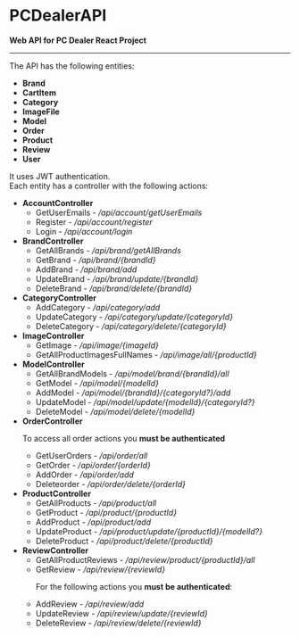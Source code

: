 # PCDealerAPI
<b>Web API for PC Dealer React Project</b><br/>
<hr/>
The API has the following entities:
<b>
    <ul>
        <li>Brand</li>
        <li>CartItem</li>
        <li>Category</li>
        <li>ImageFile</li>
        <li>Model</li>
        <li>Order</li>
        <li>Product</li>
        <li>Review</li>
        <li>User</li>
    </ul>
</b>
It uses JWT authentication.<br />
Each entity has a controller with the following actions:
<ul>
    <li>
        <b>AccountController</b>
        <ul>
            <li>GetUserEmails - <i>/api/account/getUserEmails</i></li>
            <li>Register - <i>/api/account/register</i></li>
            <li>Login - <i>/api/account/login</i></li>
        </ul>
    </li>
    <li>
        <b>BrandController</b>
        <ul>
            <li>GetAllBrands - <i>/api/brand/getAllBrands</i></li>
            <li>GetBrand - <i>/api/brand/{brandId}</i></li>
            <li>AddBrand - <i>/api/brand/add</i></li>
            <li>UpdateBrand - <i>/api/brand/update/{brandId}</i></li>
            <li>DeleteBrand - <i>/api/brand/delete/{brandId}</i></li>
        </ul>
    </li>
    <li>
        <b>CategoryController</b>
        <ul>
            <li>AddCategory - <i>/api/category/add</i></li>
            <li>UpdateCategory - <i>/api/category/update/{categoryId}</i></li>
            <li>DeleteCategory - <i>/api/category/delete/{categoryId}</i></li>
        </ul>
    </li>
        <li>
        <b>ImageController</b>
        <ul>
            <li>GetImage - <i>/api/image/{imageId}</i></li>
            <li>GetAllProductImagesFullNames - <i>/api/image/all/{productId}</i></li>
        </ul>
    </li>
    <li>
        <b>ModelController</b>
        <ul>
            <li>GetAllBrandModels - <i>/api/model/brand/{brandId}/all</i></li>
            <li>GetModel - <i>/api/model/{modelId}</i></li>
            <li>AddModel - <i>/api/model/{brandId}/{categoryId?}/add</i></li>
            <li>UpdateModel - <i>/api/model/update/{modelId}/{categoryId?}</i></li>
            <li>DeleteModel - <i>/api/model/delete/{modelId}</i></li>
        </ul>
    </li>
        <li>
        <b>OrderController</b>
        <p>To access all order actions you <b>must be authenticated</b></p>
        <ul>
            <li>GetUserOrders - <i>/api/order/all</i></li>
            <li>GetOrder - <i>/api/order/{orderId}</i></li>
            <li>AddOrder - <i>/api/order/add</i></li>
            <li>Deleteorder - <i>/api/order/delete/{orderId}</i></li>
        </ul>
    </li>
    <li>
        <b>ProductController</b>
        <ul>
            <li>GetAllProducts - <i>/api/product/all</i></li>
            <li>GetProduct - <i>/api/product/{productId}</i></li>
            <li>AddProduct - <i>/api/product/add</i></li>
            <li>UpdateProduct - <i>/api/product/update/{productId}/{modelId?}</i></li>
            <li>DeleteProduct - <i>/api/product/delete/{productId}</i></li>
        </ul>
    </li>
        <li>
        <b>ReviewController</b>
        <ul>
            <li>GetAllProductReviews - <i>/api/review/product/{productId}/all</i></li>
            <li>GetReview - <i>/api/review/{reviewId}</i></li>
            <p></p>
            <p>For the following actions you <b>must be authenticated</b>:</p>
            <li>AddReview - <i>/api/review/add</i></li>
            <li>UpdateReview - <i>/api/review/update/{reviewId}</i></li>
            <li>DeleteReview - <i>/api/review/delete/{reviewId}</i></li>
        </ul>
    </li>
</ul>